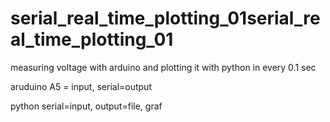 # serial_real_time_plotting_01serial_real_time_plotting_01


measuring voltage with arduino and plotting it with python in every 0.1 sec



aruduino A5 = input, serial=output

python serial=input, output=file, graf
